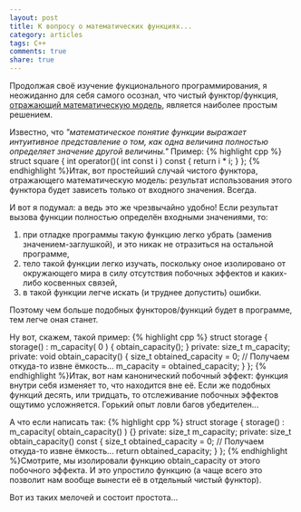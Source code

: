 ```yaml
---
layout: post
title: К вопросу о математических функциях...
category: articles
tags: C++
comments: true
share: true
---
```

Продолжая своё изучение фукционального программирования, я неожиданно для себя самого осознал, что чистый функтор/функция, <ins>отражающий математическую модель</ins>, является наиболее простым решением.

Известно, что *"математическое понятие функции выражает интуитивное представление о том, как одна величина полностью определяет значение другой величины."* Пример:
{% highlight cpp %}
struct square {
    int operator()( int const i ) const {
        return i * i;
    }
};
{% endhighlight %}Итак, вот простейший случай чистого функтора, отражающего математическую модель: результат использования этого функтора будет зависеть только от входного значения. Всегда.

И вот я подумал: а ведь это же чрезвычайно удобно! Если результат вызова функции полностью определён входными значениями, то:
<ol>
  <li>при отладке программы такую функцию легко убрать (заменив значением-заглушкой), и это никак не отразиться на остальной программе,</li>
  <li>тело такой функции легко изучать, поскольку оное изолировано от окружающего мира в силу отсутствия побочных эффектов и каких-либо косвенных связей,</li>
  <li>в такой функции легче искать (и труднее допустить) ошибки.</li>
</ol>

Поэтому чем больше подобных функторов/функций будет в программе, тем легче оная станет.

Ну вот, скажем, такой пример:
{% highlight cpp %}
struct storage {
    storage() :
            m_capacity( 0 ) {
        obtain_capacity();
    }
private:
    size_t m_capacity;
private:
    void obtain_capacity() {
        size_t obtained_capacity = 0;
        // Получаем откуда-то извне ёмкость...
        m_capacity = obtained_capacity;
    }
};
{% endhighlight %}Итак, вот нам канонический побочный эффект: функция внутри себя изменяет то, что находится вне её. Если же подобных функций десять, или тридцать, то отслеживание побочных эффектов ощутимо усложняется. Горький опыт ловли багов убедителен...

А что если написать так:
{% highlight cpp %}
struct storage {
    storage() :
            m_capacity( obtain_capacity() ) {}
private:
    size_t m_capacity;
private:
    size_t obtain_capacity() const {
        size_t obtained_capacity = 0;
        // Получаем откуда-то извне ёмкость...
        return obtained_capacity;
    }
};
{% endhighlight %}Смотрите, мы изолировали функцию obtain_capacity от этого побочного эффекта. И это упростило функцию (а чаще всего это позволит нам вообще вынести её в отдельный чистый функтор).

Вот из таких мелочей и состоит простота...
